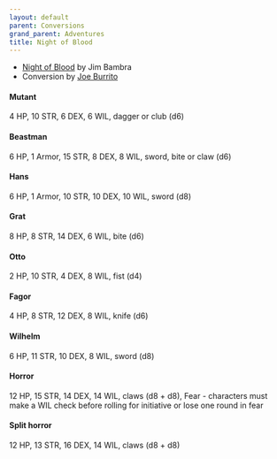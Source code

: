 ```yaml
---
layout: default
parent: Conversions
grand_parent: Adventures
title: Night of Blood
---
```


- [Night of Blood](https://cubicle7games.com/night-of-blood-pdf) by Jim Bambra
- Conversion by [Joe Burrito](https://github.com/JoeBurrito) 

#### Mutant
4 HP, 10 STR, 6 DEX, 6 WIL, dagger or club (d6)

#### Beastman
6 HP, 1 Armor, 15 STR, 8 DEX, 8 WIL, sword, bite or claw (d6)

#### Hans
6 HP, 1 Armor, 10 STR, 10 DEX, 10 WIL, sword (d8)

#### Grat
8 HP, 8 STR, 14 DEX, 6 WIL, bite (d6)

#### Otto
2 HP, 10 STR, 4 DEX, 8 WIL, fist (d4)

#### Fagor
4 HP, 8 STR, 12 DEX, 8 WIL, knife (d6)

#### Wilhelm
6 HP, 11 STR, 10 DEX, 8 WIL, sword (d8)

#### Horror
12 HP, 15 STR, 14 DEX, 14 WIL, claws (d8 + d8), Fear - characters must make a WIL check before rolling for initiative or lose one round in fear

#### Split horror
12 HP, 13 STR, 16 DEX, 14 WIL, claws (d8 + d8)